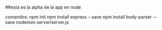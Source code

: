 ##esta es la alpha de la app en node

comandos: 
npm init
npm install express --save
npm install body-parser --save
nodemon server/server.js